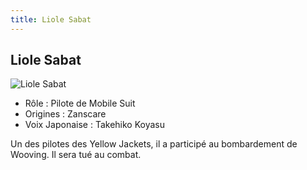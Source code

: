 ```yaml
---
title: Liole Sabat
---
```


Liole Sabat
-----------


![Liole Sabat](/images/stories/saga/vgundam/persos/liole-sabat.png)


* Rôle : Pilote de Mobile Suit
* Origines : Zanscare
* Voix Japonaise : Takehiko Koyasu


Un des pilotes des Yellow Jackets, il a participé au bombardement de Wooving. Il sera tué au combat.

